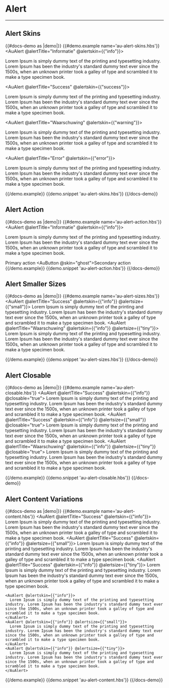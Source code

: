 # Alert

---

## Alert Skins

{{#docs-demo as |demo|}}
  {{#demo.example name='au-alert-skins.hbs'}}
    <AuAlert @alertTitle="Informatie" @alertskin={{"info"}}>
      <p class="au-u-margin-bottom">Lorem Ipsum is simply dummy text of the printing and typesetting industry. Lorem Ipsum has been the industry's standard dummy text ever since the 1500s, when an unknown printer took a galley of type and scrambled it to make a type specimen book.</p>
    </AuAlert>
    <AuAlert @alertTitle="Success" @alertskin={{"success"}}>
      <p class="au-u-margin-bottom">Lorem Ipsum is simply dummy text of the printing and typesetting industry. Lorem Ipsum has been the industry's standard dummy text ever since the 1500s, when an unknown printer took a galley of type and scrambled it to make a type specimen book.</p>
    </AuAlert>
    <AuAlert @alertTitle="Waarschuwing" @alertskin={{"warning"}}>
      <p class="au-u-margin-bottom">Lorem Ipsum is simply dummy text of the printing and typesetting industry. Lorem Ipsum has been the industry's standard dummy text ever since the 1500s, when an unknown printer took a galley of type and scrambled it to make a type specimen book.</p>
    </AuAlert>
    <AuAlert @alertTitle="Error" @alertskin={{"error"}}>
      <p class="au-u-margin-bottom">Lorem Ipsum is simply dummy text of the printing and typesetting industry. Lorem Ipsum has been the industry's standard dummy text ever since the 1500s, when an unknown printer took a galley of type and scrambled it to make a type specimen book.</p>
    </AuAlert>
  {{/demo.example}}
  {{demo.snippet 'au-alert-skins.hbs'}}
{{/docs-demo}}

## Alert Action

{{#docs-demo as |demo|}}
  {{#demo.example name='au-alert-action.hbs'}}
    <AuAlert @alertTitle="Informatie" @alertskin={{"info"}}>
      <p class="au-u-margin-bottom">Lorem Ipsum is simply dummy text of the printing and typesetting industry. Lorem Ipsum has been the industry's standard dummy text ever since the 1500s, when an unknown printer took a galley of type and scrambled it to make a type specimen book.</p>
      <AuButton>Primary action</AuButton>
      <AuButton @skin="ghost">Secondary action</AuButton>
    </AuAlert>
  {{/demo.example}}
  {{demo.snippet 'au-alert-action.hbs'}}
{{/docs-demo}}

## Alert Smaller Sizes

{{#docs-demo as |demo|}}
  {{#demo.example name='au-alert-sizes.hbs'}}
    <AuAlert @alertTitle="Success" @alertskin={{"info"}} @alertsize={{"small"}}>
      Lorem Ipsum is simply dummy text of the printing and typesetting industry. Lorem Ipsum has been the industry's standard dummy text ever since the 1500s, when an unknown printer took a galley of type and scrambled it to make a type specimen book.
    </AuAlert>
    <AuAlert @alertTitle="Waarschuwing" @alertskin={{"info"}} @alertsize={{"tiny"}}>
      Lorem Ipsum is simply dummy text of the printing and typesetting industry. Lorem Ipsum has been the industry's standard dummy text ever since the 1500s, when an unknown printer took a galley of type and scrambled it to make a type specimen book.
    </AuAlert>

  {{/demo.example}}
  {{demo.snippet 'au-alert-sizes.hbs'}}
{{/docs-demo}}


## Alert Closable

{{#docs-demo as |demo|}}
  {{#demo.example name='au-alert-closable.hbs'}}
    <AuAlert @alertTitle="Success" @alertskin={{"info"}} @closable="true">
      Lorem Ipsum is simply dummy text of the printing and typesetting industry. Lorem Ipsum has been the industry's standard dummy text ever since the 1500s, when an unknown printer took a galley of type and scrambled it to make a type specimen book.
    </AuAlert>
    <AuAlert @alertTitle="Success" @alertskin={{"info"}} @alertsize={{"small"}} @closable="true">
      Lorem Ipsum is simply dummy text of the printing and typesetting industry. Lorem Ipsum has been the industry's standard dummy text ever since the 1500s, when an unknown printer took a galley of type and scrambled it to make a type specimen book.
    </AuAlert>
    <AuAlert @alertTitle="Waarschuwing" @alertskin={{"info"}} @alertsize={{"tiny"}} @closable="true">
      Lorem Ipsum is simply dummy text of the printing and typesetting industry. Lorem Ipsum has been the industry's standard dummy text ever since the 1500s, when an unknown printer took a galley of type and scrambled it to make a type specimen book.
    </AuAlert>

  {{/demo.example}}
  {{demo.snippet 'au-alert-closable.hbs'}}
{{/docs-demo}}


## Alert Content Variations

{{#docs-demo as |demo|}}
  {{#demo.example name='au-alert-content.hbs'}}
    <AuAlert @alertTitle="Success" @alertskin={{"info"}}>
      Lorem Ipsum is simply dummy text of the printing and typesetting industry. Lorem Ipsum has been the industry's standard dummy text ever since the 1500s, when an unknown printer took a galley of type and scrambled it to make a type specimen book.
    </AuAlert>
    <AuAlert @alertTitle="Success" @alertskin={{"info"}} @alertsize={{"small"}}>
      Lorem Ipsum is simply dummy text of the printing and typesetting industry. Lorem Ipsum has been the industry's standard dummy text ever since the 1500s, when an unknown printer took a galley of type and scrambled it to make a type specimen book.
    </AuAlert>
    <AuAlert @alertTitle="Success" @alertskin={{"info"}} @alertsize={{"tiny"}}>
      Lorem Ipsum is simply dummy text of the printing and typesetting industry. Lorem Ipsum has been the industry's standard dummy text ever since the 1500s, when an unknown printer took a galley of type and scrambled it to make a type specimen book.
    </AuAlert>

    <AuAlert @alertskin={{"info"}}>
      Lorem Ipsum is simply dummy text of the printing and typesetting industry. Lorem Ipsum has been the industry's standard dummy text ever since the 1500s, when an unknown printer took a galley of type and scrambled it to make a type specimen book.
    </AuAlert>
    <AuAlert @alertskin={{"info"}} @alertsize={{"small"}}>
      Lorem Ipsum is simply dummy text of the printing and typesetting industry. Lorem Ipsum has been the industry's standard dummy text ever since the 1500s, when an unknown printer took a galley of type and scrambled it to make a type specimen book.
    </AuAlert>
    <AuAlert @alertskin={{"info"}} @alertsize={{"tiny"}}>
      Lorem Ipsum is simply dummy text of the printing and typesetting industry. Lorem Ipsum has been the industry's standard dummy text ever since the 1500s, when an unknown printer took a galley of type and scrambled it to make a type specimen book.
    </AuAlert>
  {{/demo.example}}
  {{demo.snippet 'au-alert-content.hbs'}}
{{/docs-demo}}
